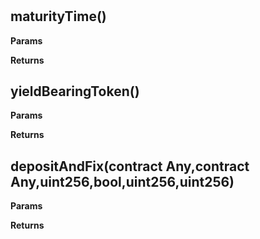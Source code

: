 # 



## maturityTime()




**Params**

**Returns**

## yieldBearingToken()




**Params**

**Returns**

## depositAndFix(contract Any,contract Any,uint256,bool,uint256,uint256)




**Params**

**Returns**




